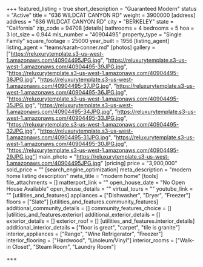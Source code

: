 +++
featured_listing = true
short_description = "Guaranteed Modern"
status = "Active"
title = "636 WILDCAT CANYON RD"
weight = 3900000
[address]
address = "636 WILDCAT CANYON RD"
city = "BERKELEY"
state = "California"
zip_code = 94708
[details]
bathrooms = 4
bedrooms = 5
hoa = 3
lot_size = 0.944
mls_number = "40904495"
property_type = "Single Family"
square_footage = 25000
year_built = 1956
[listing_agent]
listing_agent = "teams/sarah-conner.md"
[photos]
gallery = ["https://reluxurytemplate.s3-us-west-1.amazonaws.com/40904495JPG.jpg", "https://reluxurytemplate.s3-us-west-1.amazonaws.com/40904495-39JPG.jpg", "https://reluxurytemplate.s3-us-west-1.amazonaws.com/40904495-38JPG.jpg", "https://reluxurytemplate.s3-us-west-1.amazonaws.com/40904495-37JPG.jpg", "https://reluxurytemplate.s3-us-west-1.amazonaws.com/40904495-36JPG.jpg", "https://reluxurytemplate.s3-us-west-1.amazonaws.com/40904495-35JPG.jpg", "https://reluxurytemplate.s3-us-west-1.amazonaws.com/40904495-34JPG.jpg", "https://reluxurytemplate.s3-us-west-1.amazonaws.com/40904495-33JPG.jpg", "https://reluxurytemplate.s3-us-west-1.amazonaws.com/40904495-32JPG.jpg", "https://reluxurytemplate.s3-us-west-1.amazonaws.com/40904495-31JPG.jpg", "https://reluxurytemplate.s3-us-west-1.amazonaws.com/40904495-30JPG.jpg", "https://reluxurytemplate.s3-us-west-1.amazonaws.com/40904495-29JPG.jpg"]
main_photo = "https://reluxurytemplate.s3-us-west-1.amazonaws.com/40904495JPG.jpg"
[pricing]
price = "3,900,000"
sold_price = ""
[search_engine_optimization]
meta_description = "modern home listing description"
meta_title = "modern home"
[tools]
file_attachments = []
matterport_link = ""
open_house_date = "No Open House Available"
open_house_details = ""
virtual_tours = ""
youtube_link = ""
[utilities_and_features]
appliances = ["Dishwasher", "Dryer", "Freezer"]
floors = ["Slate"]
[utilities_and_features.community_features]
additional_community_details = []
community_features_choice = []
[utilities_and_features.exterior]
additional_exterior_details = []
exterior_details = []
exterior_roof = []
[utilities_and_features.interior_details]
additional_interior_details = ["floor is great", "carpet", "tile is granite"]
interior_appliances = ["Range", "Wine Refrigerator", "Freezer"]
interior_flooring = ["Hardwood", "Linoleum/Vinyl"]
interior_rooms = ["Walk-in Closet", "Steam Room", "Laundry Room"]

+++
